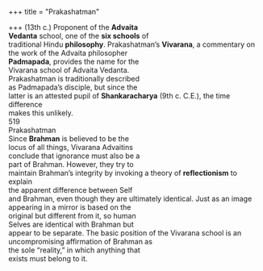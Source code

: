 +++
title = "Prakashatman"

+++
(13th c.) Proponent of the **Advaita**  
**Vedanta** school, one of the **six schools** of  
traditional Hindu **philosophy**. Prakashatman’s **Vivarana**, a commentary on  
the work of the Advaita philosopher  
**Padmapada**, provides the name for the  
Vivarana school of Advaita Vedanta.  
Prakashatman is traditionally described  
as Padmapada’s disciple, but since the  
latter is an attested pupil of **Shankaracharya** (9th c. C.E.), the time difference  
makes this unlikely.  
519  
Prakashatman  
Since **Brahman** is believed to be the  
locus of all things, Vivarana Advaitins  
conclude that ignorance must also be a  
part of Brahman. However, they try to  
maintain Brahman’s integrity by invoking a theory of **reflectionism** to explain  
the apparent difference between Self  
and Brahman, even though they are ultimately identical. Just as an image  
appearing in a mirror is based on the  
original but different from it, so human  
Selves are identical with Brahman but  
appear to be separate. The basic position of the Vivarana school is an uncompromising affirmation of Brahman as  
the sole “reality,” in which anything that  
exists must belong to it.